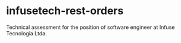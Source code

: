 # infusetech-rest-orders
Technical assessment for the position of software engineer at Infuse Tecnologia Ltda.
